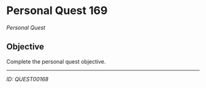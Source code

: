 # Personal Quest 169

*Personal Quest*

## Objective
Complete the personal quest objective.

---
*ID: QUEST00168*